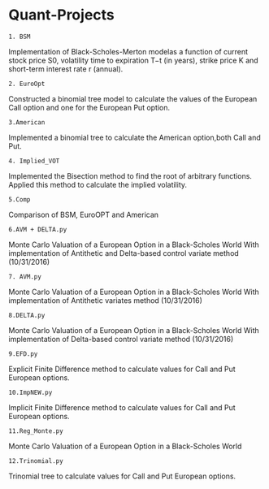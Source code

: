 # Quant-Projects
    1. BSM 
Implementation of Black-Scholes-Merton modelas a function of current stock price S0, volatility time to expiration T−t (in years), strike price K and short-term interest rate r (annual).

    2. EuroOpt
Constructed a binomial tree model to calculate the values of the European Call option and one for the European Put option.

    3.American
Implemented a binomial tree to calculate the American option,both Call and Put.

    4. Implied_VOT 
Implemented the Bisection method to find the root of arbitrary functions. Applied this method to calculate the implied volatility.

    5.Comp 
Comparison of BSM, EuroOPT and American 

    6.AVM + DELTA.py
Monte Carlo Valuation of a European Option in a Black-Scholes World With implementation of Antithetic and Delta-based control variate method (10/31/2016)

    7. AVM.py
Monte Carlo Valuation of a European Option in a Black-Scholes World With implementation of Antithetic variates method (10/31/2016)

    8.DELTA.py
Monte Carlo Valuation of a European Option in a Black-Scholes World With implementation of Delta-based control variate method (10/31/2016)

    9.EFD.py
Explicit Finite Difference method to calculate values for Call and Put European options.

    10.ImpNEW.py
Implicit Finite Difference method to calculate values for Call and Put European options.

    11.Reg_Monte.py
Monte Carlo Valuation of a European Option in a Black-Scholes World

    12.Trinomial.py
Trinomial tree to calculate values for Call and Put European options.


